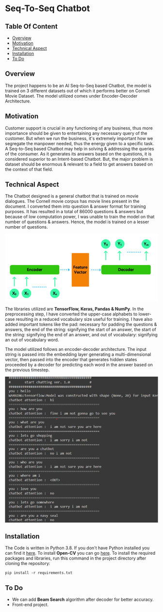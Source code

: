 # Seq-To-Seq Chatbot

## Table Of Content

- [Overview](#overview)
- [Motivation](#motivation)
- [Technical Aspect](#technical-aspect)
- [Installation](#installation)
- [To Do](#to-do)

## Overview

The project happens to be an AI Seq-to-Seq based Chatbot,  the model is trained on 3 different datasets out of which it performs better on Cornell Movie Dataset. The model utilized comes under Encoder-Decoder Architecture. 

## Motivation

Customer support is crucial in any functioning of any business, thus more importance should be given to entertaining any necessary query of the customer. But when we run the business, it's extremely important how we segregate the manpower needed, thus the energy given to a specific task. A Seq-to-Seq based Chatbot may help in solving & addressing the queries of the consumer. As it generates its answers based on the questions, it is considered superior to an Intent-based Chatbot. But, the major problem is dataset should be enormous & relevant to a field to get answers based on the context of that field.


## Technical Aspect 

The Chatbot designed is a general chatbot that is trained on movie dialogues. The Cornell movie corpus has movie lines present in the document. I converted them into question & answer format for training purposes. It has resulted in a total of 86000 questions & answers but because of low computation power, I was unable to train the model on that number of questions & answers. Hence, the model is trained on a lesser number of questions. 

![](https://github.com/gauravshipurkar/Seq2Seq-Chatbot/blob/main/encoder-decoder.png)

The libraries utilized are **TensorFlow, Keras, Pandas & NumPy**.  In the preprocessing step, I have converted the upper-case alphabets to lower-case resulting in a reduced vocabulary size useful for training. I have also added important tokens like the pad: necessary for padding the questions & answers, the end of the string: signifying the start of an answer, the start of the string: signifying the end of an answer, and out of vocabulary: signifying an out of vocabulary word. 

The model utilized follows an encoder-decoder architecture. The input string is passed into the embedding layer generating a multi-dimensional vector, then passed into the encoder that generates hidden states proceeded by a decoder for predicting each word in the answer based on the previous timestep.

![](https://github.com/gauravshipurkar/Seq2Seq-Chatbot/blob/main/Result.png)

## Installation

The Code is written in Python 3.8. If you don't have Python installed you can find it [here](https://www.python.org/downloads/release/python-380). To install **Open-CV** you can go [here](https://opencv.org/). To install the required packages and libraries, run this command in the project directory after cloning the repository:

```
pip install -r requirements.txt

```

## To Do

- We can add **Beam Search** algorithm after decoder for better accuracy.
- Front-end project.
